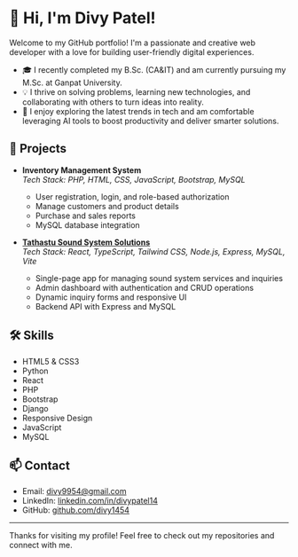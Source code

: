 # 👋 Hi, I'm Divy Patel!

Welcome to my GitHub portfolio! I'm a passionate and creative web developer with a love for building user-friendly digital experiences.

- 🎓 I recently completed my B.Sc. (CA&IT) and am currently pursuing my M.Sc. at Ganpat University.
- 💡 I thrive on solving problems, learning new technologies, and collaborating with others to turn ideas into reality.
- 🤖 I enjoy exploring the latest trends in tech and am comfortable leveraging AI tools to boost productivity and deliver smarter solutions.

## 🚀 Projects

- **Inventory Management System**  
  *Tech Stack: PHP, HTML, CSS, JavaScript, Bootstrap, MySQL*  
  - User registration, login, and role-based authorization  
  - Manage customers and product details  
  - Purchase and sales reports  
  - MySQL database integration

- **[Tathastu Sound System Solutions](https://github.com/divy1454/Tathastu)**  
  *Tech Stack: React, TypeScript, Tailwind CSS, Node.js, Express, MySQL, Vite*  
  - Single-page app for managing sound system services and inquiries  
  - Admin dashboard with authentication and CRUD operations  
  - Dynamic inquiry forms and responsive UI  
  - Backend API with Express and MySQL

## 🛠️ Skills

- HTML5 & CSS3
- Python
- React
- PHP
- Bootstrap
- Django
- Responsive Design
- JavaScript
- MySQL

## 📫 Contact

- Email: [divy9954@gmail.com](mailto:divy9954@gmail.com)
- LinkedIn: [linkedin.com/in/divypatel14](https://linkedin.com/in/divypatel14)
- GitHub: [github.com/divy1454](https://github.com/divy1454)

---

Thanks for visiting my profile! Feel free to check out my repositories and connect with me.